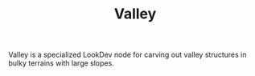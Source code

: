 ﻿---
uid: Valley
title: Valley
related: Erosion Wizard Anastomosis
---

Valley is a specialized LookDev node for carving out valley structures in bulky terrains with large slopes.